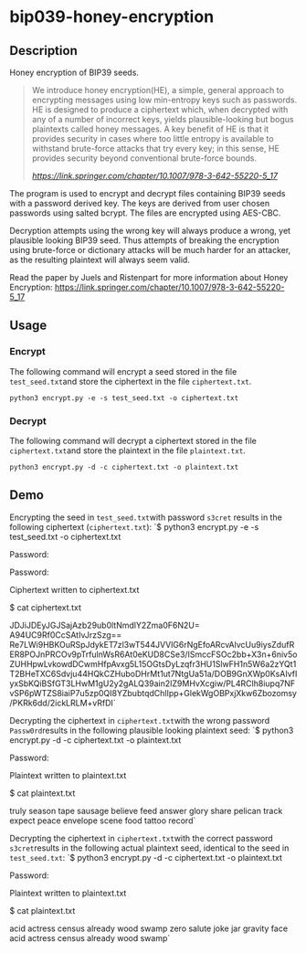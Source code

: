 # bip039-honey-encryption

## Description
Honey encryption of BIP39 seeds. 

> We introduce honey encryption(HE), a simple, general approach to encrypting messages using low min-entropy keys such as passwords. HE is designed to produce a ciphertext which, when decrypted with any of a number of incorrect keys, yields plausible-looking but bogus plaintexts called honey messages. A key benefit of HE is that it provides security in cases where too little entropy  is available to withstand brute-force attacks that try every key;  in this sense,  HE  provides  security  beyond  conventional  brute-force  bounds. 
> 
> <cite>https://link.springer.com/chapter/10.1007/978-3-642-55220-5_17</cite>

The program is used to encrypt and decrypt files containing BIP39 seeds with a password derived key. The keys are derived from user chosen passwords using salted bcrypt. The files are encrypted using AES-CBC.

Decryption attempts using the wrong key will always produce a wrong, yet plausible looking BIP39 seed. Thus attempts of breaking the encryption using brute-force or dictionary attacks will be much harder for an attacker, as the resulting plaintext will always seem valid.

Read the paper by Juels and Ristenpart for more information about Honey Encryption:
https://link.springer.com/chapter/10.1007/978-3-642-55220-5_17

## Usage
### Encrypt
The following command will encrypt a seed stored in the file `test_seed.txt`and store the ciphertext in the file `ciphertext.txt`.

`python3 encrypt.py -e -s test_seed.txt -o ciphertext.txt`



### Decrypt
The following command will decrypt a ciphertext stored in the file `ciphertext.txt`and store the plaintext in the file `plaintext.txt`.

`python3 encrypt.py -d -c ciphertext.txt -o plaintext.txt` 


## Demo
Encrypting the seed in `test_seed.txt`with password `s3cret` results in the following ciphertext (`ciphertext.txt`):
`$ python3 encrypt.py -e -s test_seed.txt -o ciphertext.txt

Password:

Password:

Ciphertext written to ciphertext.txt

$ cat ciphertext.txt

JDJiJDEyJGJSajAzb29ub0ltNmdlY2Zma0F6N2U=
A94UC9Rf0CcSAtIvJrzSzg==
Re7LWi9HBKOuRSpJdykET7zl3wT544JVVlG6rNgEfoARcvAlvcUu9iysZdufRER8POJnPRCOv9pTrfulnWsR6At0eKUD8CSe3/ISmccFSOc2bb+X3n+6niv5oZUHHpwLvkowdDCwmHfpAvxg5L15OGtsDyLzqfr3HU1SlwFH1n5W6a2zYQt1T2BHeTXC6Sdvju44HQkCZHuboDHrMt1ut7NtgUa51a/DOB9GnXWp0KsAIvfIyxSbKQiBSfGT3LHwM1gU2y2gALQ39ain2IZ9MHvXcgiw/PL4RClh8iupq7NFvSP6pWTZS8iaiP7u5zp0QI8YZbubtqdChlIpp+GlekWgOBPxjXkw6Zbozomsy/PKRk6dd/2ickLRLM+vRfDI`

Decrypting the ciphertext in `ciphertext.txt`with the wrong password `Passw0rd`results in the following plausible looking plaintext seed:
`$ python3 encrypt.py -d -c ciphertext.txt -o plaintext.txt

Password:

Plaintext written to plaintext.txt

$ cat plaintext.txt

truly
season
tape
sausage
believe
feed
answer
glory
share
pelican
track
expect
peace
envelope
scene
food
tattoo
record`

Decrypting the ciphertext in `ciphertext.txt`with the correct password `s3cret`results in the following actual plaintext seed, identical to the seed in `test_seed.txt`:
`$ python3 encrypt.py -d -c ciphertext.txt -o plaintext.txt

Password:

Plaintext written to plaintext.txt

$ cat plaintext.txt

acid
actress
census
already
wood
swamp
zero
salute
joke
jar
gravity
face
acid
actress
census
already
wood
swamp`


